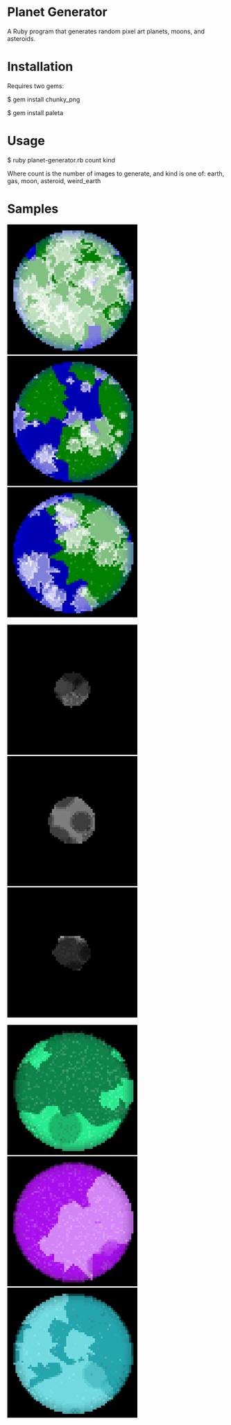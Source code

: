 # Planet Generator

A Ruby program that generates random pixel art planets, moons, and asteroids.

# Installation

Requires two gems:

$ gem install chunky_png

$ gem install paleta

# Usage

$ ruby planet-generator.rb count kind

Where count is the number of images to generate, and kind is one of: earth, gas, moon, asteroid, weird_earth

# Samples

![Earth](https://github.com/bensinc/planet-generator/raw/master/samples/earth-0.png)
![Earth](https://github.com/bensinc/planet-generator/raw/master/samples/earth-1.png)
![Earth](https://github.com/bensinc/planet-generator/raw/master/samples/earth-2.png)

![Asteroid](https://github.com/bensinc/planet-generator/raw/master/samples/asteroid-0.png)
![Asteroid](https://github.com/bensinc/planet-generator/raw/master/samples/asteroid-1.png)
![Asteroid](https://github.com/bensinc/planet-generator/raw/master/samples/asteroid-2.png)

![Moon](https://github.com/bensinc/planet-generator/raw/master/samples/moon-0.png)
![Moon](https://github.com/bensinc/planet-generator/raw/master/samples/moon-1.png)
![Moon](https://github.com/bensinc/planet-generator/raw/master/samples/moon-2.png)


